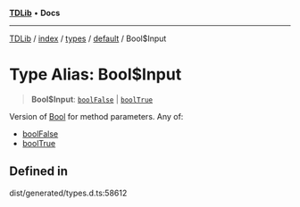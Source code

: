[**TDLib**](../../../../../../README.md) • **Docs**

***

[TDLib](../../../../../../modules.md) / [index](../../../../../README.md) / [types](../../../README.md) / [default](../README.md) / Bool$Input

# Type Alias: Bool$Input

> **Bool$Input**: [`boolFalse`](boolFalse.md) \| [`boolTrue`](boolTrue.md)

Version of [Bool](Bool.md) for method parameters.
Any of:
- [boolFalse](boolFalse.md)
- [boolTrue](boolTrue.md)

## Defined in

dist/generated/types.d.ts:58612
